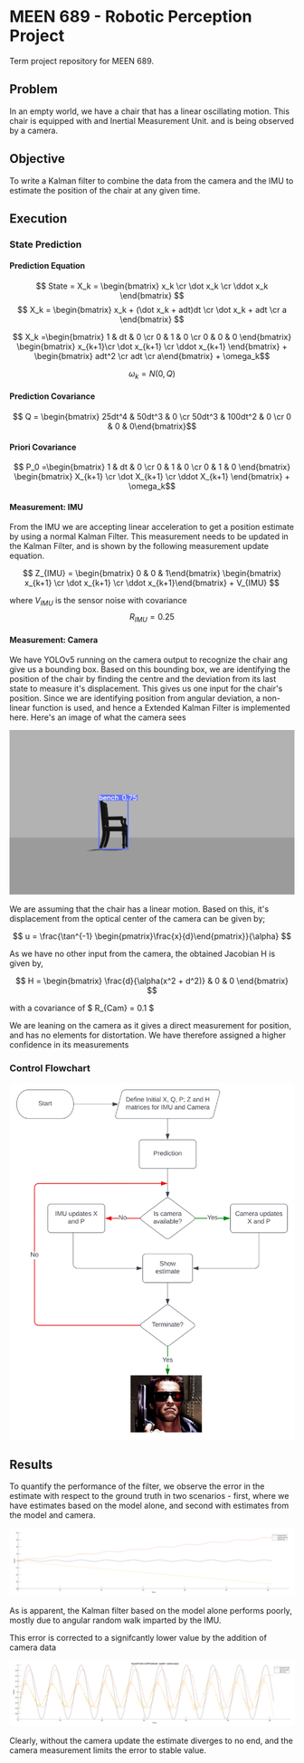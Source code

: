 # MEEN 689 - Robotic Perception Project
Term project repository for MEEN 689.

## Problem

In an empty world, we have a chair that has a linear oscillating motion. This chair is equipped with and Inertial Measurement Unit. and is being observed by a camera.

## Objective

To write a Kalman filter to combine the data from the camera and the IMU to estimate the position of the chair at any given time.

## Execution

### State Prediction

#### Prediction Equation

$$ State  = X_k = \begin{bmatrix} x_k \cr \dot x_k \cr \ddot x_k \end{bmatrix} $$
$$ X_k = \begin{bmatrix} x_k + (\dot x_k + adt)dt \cr \dot x_k + adt \cr a \end{bmatrix} $$

$$ X_k =\begin{bmatrix} 1 & dt & 0 \cr 0 & 1 & 0 \cr 0 & 0 & 0 \end{bmatrix} \begin{bmatrix} x_{k+1}\cr \dot x_{k+1} \cr \ddot x_{k+1} \end{bmatrix} + \begin{bmatrix} adt^2 \cr adt \cr a\end{bmatrix} + \omega_k$$

$$\omega_k = N(0, Q) $$

#### Prediction Covariance

$$ Q = \begin{bmatrix} 25dt^4 & 50dt^3 & 0 \cr 50dt^3 & 100dt^2 & 0 \cr 0 & 0 & 0\end{bmatrix}$$

#### Priori Covariance

$$ P_0 =\begin{bmatrix} 1 & dt & 0 \cr 0 & 1 & 0 \cr 0 & 1 & 0 \end{bmatrix}  \begin{bmatrix} X_{k+1} \cr \dot X_{k+1} \cr \ddot X_{k+1} \end{bmatrix} + \omega_k$$

#### Measurement: IMU
From the IMU we are accepting linear acceleration to get a position estimate by using a normal Kalman Filter. This measurement needs to be updated in the Kalman Filter, and is shown by the following measurement update equation.

$$ Z_{IMU} = \begin{bmatrix} 0 & 0 & 1\end{bmatrix} \begin{bmatrix} x_{k+1} \cr \dot x_{k+1} \cr \ddot x_{k+1}\end{bmatrix} + V_{IMU} $$

where $V_{IMU}$ is the sensor noise with covariance $$R_{IMU} = 0.25$$

#### Measurement: Camera
We have YOLOv5 running on the camera output to recognize the chair ang give us a bounding box. Based on this bounding box, we are identifying the position of the chair by finding the centre and the deviation from its last state to measure it's displacement. This gives us one input for the chair's position. Since we are identifying position from angular deviation, a non-linear function is used, and hence a Extended Kalman Filter is implemented here. Here's an image of what the camera sees

<img title="Camera Output" src="Camera_output.png">

We are assuming that the chair has a linear motion. Based on this, it's displacement from the optical center of the camera can be given by;

$$ u = \frac{\tan^{-1} \begin{pmatrix}\frac{x}{d}\end{pmatrix}}{\alpha}   $$

As we have no other input from the camera, the obtained Jacobian H is given by,

$$ H = \begin{bmatrix} \frac{d}{\alpha(x^2 + d^2)} & 0 & 0 \end{bmatrix} $$

with a covariance of $ R_{Cam} = 0.1 $



We are leaning on the camera as it gives a direct measurement for position, and has no elements for distortation. We have therefore assigned a higher confidence in its measurements

### Control Flowchart

<img title="Control Flow" src="control_flowchart.svg">




## Results

To quantify the performance of the filter, we observe the error in the estimate with respect to the ground truth in two scenarios - first, where we have estimates based on the model alone, and second with estimates from the model and camera. 

<img title="Ground Truth vs Model Only Estimate" src="gtvsmodel.svg">

As is apparent, the Kalman filter based on the model alone performs poorly, mostly due to angular random walk imparted by the IMU.

This error is corrected to a signifcantly lower value by the addition of camera data

<img title="Ground Truth vs EKF Estimate" src="gtvsekf.svg">


Clearly, without the camera update the estimate diverges to no end, and the camera measurement limits the error to stable value.